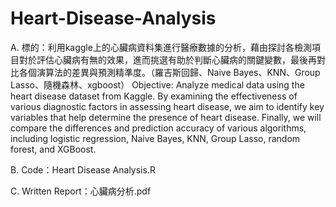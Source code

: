 # Heart-Disease-Analysis
A. 標的：利用kaggle上的心臟病資料集進行醫療數據的分析，藉由探討各檢測項目對於評估心臟病有無的效果，進而挑選有助於判斷心臟病的關鍵變數，最後再對比各個演算法的差異與預測精準度。（羅吉斯回歸、Naive Bayes、KNN、Group Lasso、隨機森林、xgboost）
Objective: Analyze medical data using the heart disease dataset from Kaggle. By examining the effectiveness of various diagnostic factors in assessing heart disease, we aim to identify key variables that help determine the presence of heart disease. Finally, we will compare the differences and prediction accuracy of various algorithms, including logistic regression, Naive Bayes, KNN, Group Lasso, random forest, and XGBoost.

B. Code：Heart Disease Analysis.R

C. Written Report：心臟病分析.pdf
